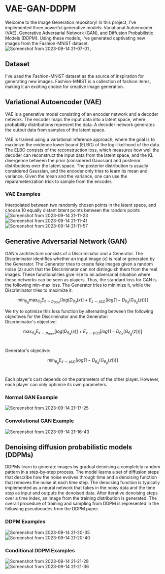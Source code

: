 # VAE-GAN-DDPM

Welcome to the Image Generation repository! In this project, I've implemented three powerful generative models: Variational Autoencoder (VAE), Generative Adversarial Network (GAN), and Diffusion Probabilistic Models (DDPM). Using these models, I've generated captivating new images from the Fashion-MNIST dataset.
![Screenshot from 2023-09-14 21-07-01](https://github.com/hamidrezayaghobi/VAE-GAN-DDPM/assets/59170724/14d0ed6f-4147-4072-9440-8bba36cbf060) ,</br>


## Dataset
I've used the Fashion-MNIST dataset as the source of inspiration for generating new images. Fashion-MNIST is a collection of fashion items, making it an exciting choice for creative image generation.

## Variational Autoencoder (VAE)
VAE is a generative model consisting of an encoder network and a decoder network. The encoder maps the input data into a latent space, where probability distributions represent the data. A decoder network generates the output data from samples of the latent space.

VAE is trained using a variational inference approach, where the goal is to maximize the evidence lower bound (ELBO) of the log-likelihood of the data. The ELBO consists of the reconstruction loss, which measures how well the decoder can reconstruct the input data from the latent space, and the KL divergence between the prior (considered Gaussian) and posterior distributions over the latent space. The posterior distribution is usually considered Gaussian, and the encoder only tries to learn its mean and variance. Given the mean and the variance, one can use the reparameterization trick to sample from the encoder.
### VAE Examples
Interpolated between two randomly chosen points in the latent space, and choose 10 equally distant latent points between the random points
![Screenshot from 2023-09-14 21-11-23](https://github.com/hamidrezayaghobi/VAE-GAN-DDPM/assets/59170724/eaaa14a6-ac02-4de1-ad11-07e34112305e)
![Screenshot from 2023-09-14 21-11-41](https://github.com/hamidrezayaghobi/VAE-GAN-DDPM/assets/59170724/44dcb400-cc09-4911-9f2f-b0928e6328d1)
![Screenshot from 2023-09-14 21-11-57](https://github.com/hamidrezayaghobi/VAE-GAN-DDPM/assets/59170724/7143e7ee-06e3-42b7-b437-1064474eaadd)


## Generative Adversarial Network (GAN)
GAN's architecture consists of a Discriminator and a Generator. The Discriminator identifies whether an input image ($x$) is real or generated by the Generator. The Generator tries to create fake images given a random noise ($z$) such that the Discriminator can not distinguish them from the real images. These functionalities give rise to an adversarial situation where these networks can be seen as players. Thus, the standard loss for GAN is the following min-max loss. The Generator tries to minimize it, while the Discriminator tries to maximize it.

$$ \min_{\theta_g} \max_{\theta_d} E_{x \sim p_{data}}[log(D_{\theta_d}(x)] + E_{z \sim p(z)}[log(1 - D_{\theta_d}(G_{\theta_g}(z)))] $$

We try to optimize this loss function by alternating between the following objectives for the Discriminator and the Generator: </br>
Discriminator's objective: </br>

 $$ \max_{\theta_d} E_{x \sim p_{data}}[log(D_{\theta_d}(x)] + E_{z \sim p(z)}[log(1 - D_{\theta_d}(G_{\theta_g}(z)))] $$ 
 </br>
 
Generator's objective: </br>

$$ \min_{\theta_g} E_{z \sim p(z)}[log(1 - D_{\theta_d}(G_{\theta_g}(z)))] $$ 
</br>

Each player’s cost depends on the parameters of the other player. However, each player can only optimize its own parameters.

### Normal GAN Example
![Screenshot from 2023-09-14 21-17-25](https://github.com/hamidrezayaghobi/VAE-GAN-DDPM/assets/59170724/a19cc84e-e2eb-412c-8442-d66cba7f9112)

### Convolutional GAN Example
![Screenshot from 2023-09-14 21-16-43](https://github.com/hamidrezayaghobi/VAE-GAN-DDPM/assets/59170724/36ccefb4-c644-419c-84a3-8d5393ed7051)


## Denoising diffusion probabilistic models (DDPMs) 
DDPMs learn to generate images by gradual denoising a completely random pattern in a step-by-step process. The model learns a set of diffusion steps that describe how the noise evolves through time and a denoising function that removes the noise at each time step. The denoising function is typically implemented as a neural network that takes in the noisy data and the time step as input and outputs the denoised data. After iterative denoising steps over a time index, an image from the training distribution is generated. The overall procedure of training and sampling from DDPM is represented in the following pseudocodes from the DDPM paper.

### DDPM Examples
![Screenshot from 2023-09-14 21-20-35](https://github.com/hamidrezayaghobi/VAE-GAN-DDPM/assets/59170724/f413bcfa-346b-4b0d-8a59-71cd59421981)
![Screenshot from 2023-09-14 21-20-40](https://github.com/hamidrezayaghobi/VAE-GAN-DDPM/assets/59170724/84114ec6-c8c1-466b-a754-3dc262620dcf)

### Conditional DDPM Examples
![Screenshot from 2023-09-14 21-21-28](https://github.com/hamidrezayaghobi/VAE-GAN-DDPM/assets/59170724/955d1ffa-6457-47a7-a830-2911ec94786b)
![Screenshot from 2023-09-14 21-21-36](https://github.com/hamidrezayaghobi/VAE-GAN-DDPM/assets/59170724/5db79819-db8c-42a9-ad66-b84604603871)


